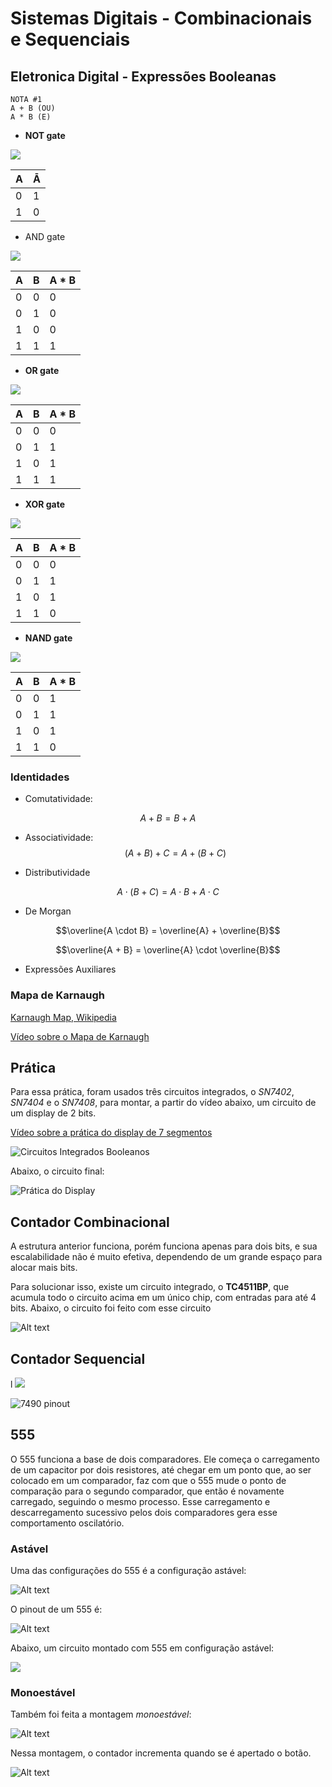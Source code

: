 # Sistemas Digitais - Combinacionais e Sequenciais

## Eletronica Digital - Expressões Booleanas

    NOTA #1
    A + B (OU)
    A * B (E)

* **NOT gate**

![](https://upload.wikimedia.org/wikipedia/commons/thumb/9/9f/Not-gate-en.svg/1200px-Not-gate-en.svg.png)

|  A | Ā |
|----|---|
|  0 | 1 | 
|  1 | 0 | 


* AND gate

![](https://upload.wikimedia.org/wikipedia/commons/thumb/8/8c/Logic-gate-and-us.svg/2000px-Logic-gate-and-us.svg.png)

|  A | B |  A * B|
|----|---|-------|
|  0 | 0 |    0  |
|  0 | 1 |    0  |
|  1 | 0 |    0  |
|  1 | 1 |    1  |

* **OR gate**

![](https://upload.wikimedia.org/wikipedia/commons/thumb/4/4c/Or-gate-en.svg/1280px-Or-gate-en.svg.png)

|  A | B |  A * B|
|----|---|-------|
|  0 | 0 |    0  |
|  0 | 1 |    1  |
|  1 | 0 |    1  |
|  1 | 1 |    1  |

* **XOR gate**

![](https://upload.wikimedia.org/wikipedia/commons/thumb/6/6d/Xor-gate-en.svg/2560px-Xor-gate-en.svg.png)

|  A | B |  A * B|
|----|---|-------|
|  0 | 0 |    0  |
|  0 | 1 |    1  |
|  1 | 0 |    1  |
|  1 | 1 |    0  |

* **NAND gate**

![](https://upload.wikimedia.org/wikipedia/commons/thumb/5/58/Nand-gate-en.svg/2000px-Nand-gate-en.svg.png)


|  A | B |  A * B|
|----|---|-------|
|  0 | 0 |    1  |
|  0 | 1 |    1  |
|  1 | 0 |    1  |
|  1 | 1 |    0  |


### Identidades 

* Comutatividade:

$$A + B = B + A$$

* Associatividade:
$$(A + B) + C = A + (B + C)$$

* Distributividade

$$A\cdot (B + C) = A \cdot B + A \cdot C$$

* De Morgan

$$\overline{A \cdot B} = \overline{A} + \overline{B}$$

$$\overline{A + B} = \overline{A} \cdot \overline{B}$$

* Expressões Auxiliares

### Mapa de Karnaugh

[Karnaugh Map, Wikipedia](https://en.wikipedia.org/wiki/Karnaugh_map)

[Vídeo sobre o Mapa de Karnaugh](https://www.youtube.com/watch?v=xB99jX9QMOE)

## Prática

Para essa prática, foram usados três circuitos integrados, o *SN7402*, *SN7404* e o *SN7408*, para montar, a partir do vídeo abaixo, um circuito de um display de 2 bits.

[Vídeo sobre a prática do display de 7 segmentos](https://www.youtube.com/watch?v=_fl-PbZxvhs)

![Circuitos Integrados Booleanos](imagens/bool_circuits.png)

Abaixo, o circuito final:

![Prática do Display](imagens/pratica-display.png)

## Contador Combinacional

A estrutura anterior funciona, porém funciona apenas para dois bits, e sua escalabilidade não é muito efetiva, dependendo de um grande espaço para alocar mais bits. 

Para solucionar isso, existe um circuito integrado, o **TC4511BP**, que acumula todo o circuito acima em um único chip, com entradas para até 4 bits. Abaixo, o circuito foi feito com esse circuito 

![Alt text](imagens/combinacional.png )

## Contador Sequencial
l
![](imagens/contador_sequencial.gif)

![7490 pinout](imagens/7490_pinout.png)

## 555

O 555 funciona a base de dois comparadores. Ele começa o carregamento de um capacitor por dois resistores, até chegar em um ponto que, ao ser colocado em um comparador, faz com que o 555 mude o ponto de comparação para o segundo comparador, que então é novamente carregado, seguindo o mesmo processo. Esse carregamento e descarregamento sucessivo pelos dois comparadores gera esse comportamento oscilatório. 

### Astável

Uma das configurações do 555 é a configuração astável:

![Alt text](imagens/astavel_555.png)


O pinout de um 555 é:

![Alt text](imagens/555_pinout.png)

Abaixo, um circuito montado com 555 em configuração astável:

![](imagens/555_circuito.gif)

### Monoestável

Também foi feita a montagem *monoestável*:

![Alt text](imagens/555_mono.png)

Nessa montagem, o contador incrementa quando se é apertado o botão.

![Alt text](imagens/555_mono_circuito.png)
